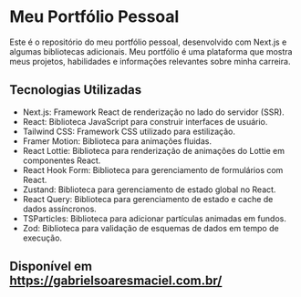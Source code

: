 # Meu Portfólio Pessoal

Este é o repositório do meu portfólio pessoal, desenvolvido com Next.js e algumas bibliotecas adicionais. Meu portfólio é uma plataforma que mostra meus projetos, habilidades e informações relevantes sobre minha carreira.

## Tecnologias Utilizadas

- Next.js: Framework React de renderização no lado do servidor (SSR).
- React: Biblioteca JavaScript para construir interfaces de usuário.
- Tailwind CSS: Framework CSS utilizado para estilização.
- Framer Motion: Biblioteca para animações fluidas.
- React Lottie: Biblioteca para renderização de animações do Lottie em componentes React.
- React Hook Form: Biblioteca para gerenciamento de formulários com React.
- Zustand: Biblioteca para gerenciamento de estado global no React.
- React Query: Biblioteca para gerenciamento de estado e cache de dados assíncronos.
- TSParticles: Biblioteca para adicionar partículas animadas em fundos.
- Zod: Biblioteca para validação de esquemas de dados em tempo de execução.


## Disponível em https://gabrielsoaresmaciel.com.br/
